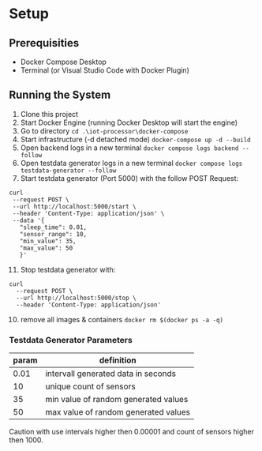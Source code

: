 # Setup
## Prerequisities
- Docker Compose Desktop
- Terminal (or Visual Studio Code with Docker Plugin)

## Running the System
1. Clone this project
2. Start Docker Engine (running Docker Desktop will start the engine)
3. Go to directory ```cd .\iot-processor\docker-compose```
4. Start infrastructure (-d detached mode) ```docker-compose up -d --build``` 
5. Open backend logs in a new terminal ```docker compose logs backend --follow```
6. Open testdata generator logs in a new terminal ```docker compose logs testdata-generator --follow```
9. Start testdata generator (Port 5000) with the follow POST Request:
 ``` 
 curl
  --request POST \
  --url http://localhost:5000/start \
  --header 'Content-Type: application/json' \
  --data '{
    "sleep_time": 0.01,
    "sensor_range": 10,
    "min_value": 35,
    "max_value": 50
    }' 
  ```

11. Stop testdata generator with:
``` 
curl 
  --request POST \
  --url http://localhost:5000/stop \
  --header 'Content-Type: application/json'
  ```
10. remove all images & containers ```docker rm $(docker ps -a -q)```
### Testdata Generator Parameters
| param  |  definition  |
|---|---|
| 0.01  | intervall generated data in seconds  |
|  10 | unique count of sensors  |
| 35 | min value of random generated values  |
|  50   | max value of random generated values  |

Caution with use intervals higher then 0.00001 and count of sensors higher then 1000.
